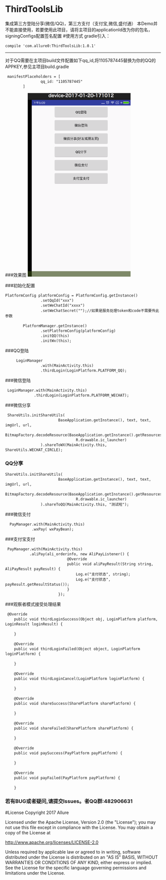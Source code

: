 # ThirdToolsLib
集成第三方登陆分享(微信/QQ)，第三方支付（支付宝,微信,盛付通）
本Demo并不能直接使用，若要使用此项目，请将主项目的applicationId改为你的包名，signingConfigs配置签名配置
#使用方式
gradle引入：

```
compile 'com.allure0:ThirdToolsLib:1.0.1'

```
 
 ------
 
对于QQ需要在主项目build文件配置如下qq_id,将1105787445替换为你的QQ的APPKEY,参见主项目build.gradle
```
 manifestPlaceholders = [
                qq_id: "1105787445"
        ]
```
###效果图
![image](https://github.com/Allure0/ThirdUtils/blob/master/demo/guide_gif2.gif)

###初始化配置
```
PlatformConfig platformConfig = PlatformConfig.getInstance()
                .setQqId("xxx")
                .setWeChatId("xxxx")
                .setWeChatSecret("");//如果是服务处理token和code不需要传此参数

        PlatformManager.getInstance()
                .setPlatformConfig(platformConfig)
                .initQQ(this)
                .initWx(this);
```
###QQ登陆
```
     LoginManager
                .with(MainActivity.this)
                .thirdLogin(LoginPlatform.PLATFORM_QQ);              
```

###微信登陆
```
 LoginManager.with(MainActivity.this)
             .thirdLogin(LoginPlatform.PLATFORM_WECHAT);
```

###微信分享
```
 ShareUtils.initShareUtils(
                        BaseApplication.getInstance(), text, text, imgUrl, url,
                        BitmapFactory.decodeResource(BaseApplication.getInstance().getResources(),
                                R.drawable.ic_launcher)
                ).shareToWX(MainActivity.this, ShareUtils.WECHAT_CIRCLE);
```
### QQ分享
```
ShareUtils.initShareUtils(
                        BaseApplication.getInstance(), text, text, imgUrl, url,
                        BitmapFactory.decodeResource(BaseApplication.getInstance().getResources(),
                                R.drawable.ic_launcher)
                ).shareToQQ(MainActivity.this, "测试啦");
```
###微信支付
```
  PayManager.with(MainActivity.this)
            .wxPay( wxPayBean);
```
###支付宝支付
```
 PayManager.with(MainActivity.this)
           .aliPay(ali_orderinfo, new AliPayListener() {
                            @Override
                            public void aliPayResult(String string, AliPayResult payResult) {
                                Log.e("支付状态", string);
                                Log.e("支付状态", payResult.getResultStatus());
                            }
                        });
```


###观察者模式接受处理结果
```
 @Override
    public void thirdLoginSuccess(Object obj, LoginPlatform platform, LoginResult loginResult) {

    }

    @Override
    public void thirdLoginFailed(Object object, LoginPlatform loginPlatform) {

    }

    @Override
    public void thirdLoginCancel(LoginPlatform loginPlatform) {

    }

    @Override
    public void shareSuccess(SharePlatform sharePlatform) {

    }

    @Override
    public void shareFailed(SharePlatform sharePlatform) {

    }

    @Override
    public void paySuccess(PayPlatform payPlatform) {

    }

    @Override
    public void payFailed(PayPlatform payPlatform) {

    }
```
### 若有BUG或者疑问,请提交Issues。者QQ群:482906631
#License
Copyright 2017 Allure

Licensed under the Apache License, Version 2.0 (the "License"); you may not use this file except in compliance with the License. You may obtain a copy of the License at

http://www.apache.org/licenses/LICENSE-2.0

Unless required by applicable law or agreed to in writing, software distributed under the License is distributed on an "AS IS" BASIS, WITHOUT WARRANTIES OR CONDITIONS OF ANY KIND, either express or implied. See the License for the specific language governing permissions and limitations under the License.
